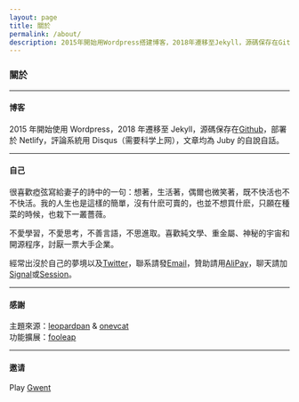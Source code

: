 ```yaml
---
layout: page 
title: 關於
permalink: /about/
description: 2015年開始用Wordpress搭建博客，2018年遷移至Jekyll，源碼保存在Github，部署於Netlify，評論系統由Valine支持，文章均為Juby的自說自話。
---
```


### 關於

------------------

#### 博客

2015 年開始使用 Wordpress，2018 年遷移至 Jekyll，源碼保存在[Github](https://github.com/jubyshu/nagisaao)，部署於 Netlify，評論系統用 Disqus（需要科学上网），文章均為 Juby 的自說自話。

-------------------

#### 自己

很喜歡瘂弦寫給妻子的詩中的一句：想著，生活著，偶爾也微笑著，既不快活也不不快活。我的人生也是這樣的簡單，沒有什麽可賣的，也並不想買什麽，只願在種菜的時候，也栽下一叢薔薇。

不愛學習，不愛思考，不善言語，不思進取。喜歡純文學、重金屬、神秘的宇宙和開源程序，討厭一票大手企業。

經常出沒於自己的夢境以及[Twitter](https://twitter.com/jubyshu)，聯系請發[Email](mailto:hbt5aggwr@relay.firefox.com)，贊助請用[AliPay](/images/alipay.webp)，聊天請加[Signal](https://bit.ly/3rMIP6f)或[Session](/images/session.webp)。

-------------------

#### 感謝

主題來源：[leopardpan](https://github.com/leopardpan/leopardpan.github.io/) & [onevcat](https://github.com/onevcat/vno-jekyll)  
功能擴展：[fooleap](https://blog.fooleap.org/)

-------------------

#### 邀请
Play [Gwent](https://www.playgwent.com/invite-a-friend/2FLB89WUDE)
